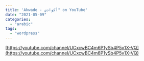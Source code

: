 ```yaml
---
title: 'Akwade - أكوادي" on YouTube'
date: "2021-05-09"
categories:
  - "arabic"
tags:
  - "wordpress"
---
```


[https://youtube.com/channel/UCxcwBC4m6P1ySb4P5v1X-VQ](https://youtube.com/channel/UCxcwBC4m6P1ySb4P5v1X-VQ)
